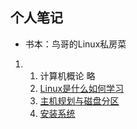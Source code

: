 ## 个人笔记
- 书本：鸟哥的Linux私房菜
1. 
	1. 计算机概论 略
	2. [Linux是什么如何学习](./note/Linux是什么与如何学习.md)
	3. [主机规划与磁盘分区](./note/主机规划与磁盘分区.md)
	4. [安装系统](./note/安装系统.md)